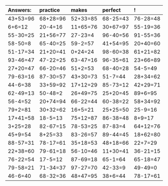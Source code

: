 | Answers: | practice | makes | perfect | ! |
| :--- | :--- | :--- | :--- | :--- |
| 43+53=96 | 68+28=96 | 52+33=85 | 68-25=43 | 76-28=48 | 
| 6+6=12 | 20-4=16 | 11+65=76 | 30+67=97 | 55-19=36 | 
| 55-30=25 | 21+56=77 | 27-23=4 | 96-40=56 | 91-55=36 | 
| 58-50=8 | 65-40=25 | 59-2=57 | 41+54=95 | 20+40=60 | 
| 51-17=34 | 21+20=41 | 0+24=24 | 98-60=38 | 61+21=82 | 
| 93-46=47 | 47-22=25 | 63-47=16 | 96-35=61 | 23+66=89 | 
| 27+20=47 | 66-20=46 | 51+2=53 | 68-40=28 | 54-5=49 | 
| 79-63=16 | 87-30=57 | 43+30=73 | 51-7=44 | 28+34=62 | 
| 44-6=38 | 33+59=92 | 17+12=29 | 85-73=12 | 42+29=71 | 
| 62-49=13 | 50-48=2 | 26+49=75 | 25+20=45 | 89+6=95 | 
| 56-4=52 | 20+74=94 | 66-22=44 | 60-38=22 | 58+34=92 | 
| 79+2=81 | 30+32=62 | 16+5=21 | 25+25=50 | 25-9=16 | 
| 17+41=58 | 18-5=13 | 75+12=87 | 86-38=48 | 8+9=17 | 
| 3+25=28 | 82-67=15 | 78-53=25 | 87-83=4 | 64+12=76 | 
| 45+9=54 | 8+25=33 | 83-26=57 | 89-44=45 | 18+62=80 | 
| 88-57=31 | 78-17=61 | 35+18=53 | 48+18=66 | 22+7=29 | 
| 22+38=60 | 79-61=18 | 56-10=46 | 11+30=41 | 36-21=15 | 
| 76-22=54 | 17-5=12 | 87-69=18 | 65-1=64 | 65-18=47 | 
| 79-58=21 | 71-34=37 | 97-27=70 | 42-33=9 | 49-49=0 | 
| 46-6=40 | 68-32=36 | 48+47=95 | 38+6=44 | 78-17=61 | 
